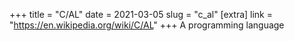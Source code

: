 +++
title = "C/AL"
date = 2021-03-05
slug = "c_al"
[extra]
link = "https://en.wikipedia.org/wiki/C/AL"
+++
A programming language

